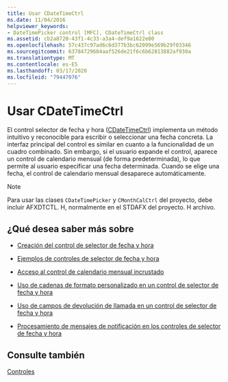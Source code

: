 ```yaml
---
title: Usar CDateTimeCtrl
ms.date: 11/04/2016
helpviewer_keywords:
- DateTimePicker control [MFC], CDateTimeCtrl class
ms.assetid: cb2a8720-43f1-4c33-a3a4-def9a1622e00
ms.openlocfilehash: 57c437c97ad6c6d377b3bc62099e569b29f03346
ms.sourcegitcommit: 63784729604aaf526de21f6c6b62813882af930a
ms.translationtype: MT
ms.contentlocale: es-ES
ms.lasthandoff: 03/17/2020
ms.locfileid: "79447076"
---
```

# <a name="using-cdatetimectrl"></a>Usar CDateTimeCtrl

El control selector de fecha y hora ([CDateTimeCtrl](../mfc/reference/cdatetimectrl-class.md)) implementa un método intuitivo y reconocible para escribir o seleccionar una fecha concreta. La interfaz principal del control es similar en cuanto a la funcionalidad de un cuadro combinado. Sin embargo, si el usuario expande el control, aparece un control de calendario mensual (de forma predeterminada), lo que permite al usuario especificar una fecha determinada. Cuando se elige una fecha, el control de calendario mensual desaparece automáticamente.

> [!NOTE]
>  Para usar las clases `CDateTimePicker` y `CMonthCalCtrl` del proyecto, debe incluir AFXDTCTL. H, normalmente en el STDAFX del proyecto. H archivo.

## <a name="what-do-you-want-to-know-more-about"></a>¿Qué desea saber más sobre

- [Creación del control de selector de fecha y hora](../mfc/creating-the-date-and-time-picker-control.md)

- [Ejemplos de controles de selector de fecha y hora](../mfc/date-and-time-picker-control-examples.md)

- [Acceso al control de calendario mensual incrustado](../mfc/accessing-the-embedded-month-calendar-control.md)

- [Uso de cadenas de formato personalizado en un control de selector de fecha y hora](../mfc/using-custom-format-strings-in-a-date-and-time-picker-control.md)

- [Uso de campos de devolución de llamada en un control de selector de fecha y hora](../mfc/using-callback-fields-in-a-date-and-time-picker-control.md)

- [Procesamiento de mensajes de notificación en los controles de selector de fecha y hora](../mfc/processing-notification-messages-in-date-and-time-picker-controls.md)

## <a name="see-also"></a>Consulte también

[Controles](../mfc/controls-mfc.md)
